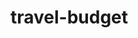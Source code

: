 # travel-budget

<!-- AS AN avid traveler
I WANT to be able to track my withdrawals and deposits with or without a data/internet connection
SO THAT my account balance is accurate when I am traveling  -->

<!-- GIVEN a budget tracker without an internet connection -->
<!-- WHEN the user inputs an expense or deposit -->
<!-- THEN they will receive a notification that they have added an expense or deposit -->
<!-- WHEN the user reestablishes an internet connection -->
<!-- THEN the deposits or expenses added while they were offline are added to their transaction history and their totals are updated -->
